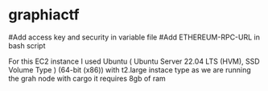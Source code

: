# graphiactf

#Add access key and security in variable file 
#Add ETHEREUM-RPC-URL in bash script

For this EC2 instance I used  Ubuntu ( Ubuntu Server 22.04 LTS (HVM), SSD Volume Type )  (64-bit (x86))
with t2.large instace type
as we are running the grah node with cargo it requires 8gb of ram 
